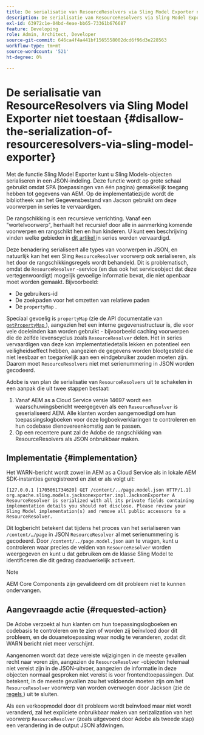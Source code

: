 ```yaml
---
title: De serialisatie van ResourceResolvers via Sling Model Exporter niet toestaan
description: De serialisatie van ResourceResolvers via Sling Model Exporter niet toestaan
exl-id: 63972c1e-04bd-4eae-bb65-73361b676687
feature: Developing
role: Admin, Architect, Developer
source-git-commit: 646ca4f4a441bf1565558002dcd6f96d3e228563
workflow-type: tm+mt
source-wordcount: '521'
ht-degree: 0%

---
```


# De serialisatie van ResourceResolvers via Sling Model Exporter niet toestaan {#disallow-the-serialization-of-resourceresolvers-via-sling-model-exporter}

Met de functie Sling Model Exporter kunt u Sling Models-objecten serialiseren in een JSON-indeling. Deze functie wordt op grote schaal gebruikt omdat SPA (toepassingen van één pagina) gemakkelijk toegang hebben tot gegevens van AEM. Op de implementatiezijde wordt de bibliotheek van het Gegevensbestand van Jacson gebruikt om deze voorwerpen in series te vervaardigen.

De rangschikking is een recursieve verrichting. Vanaf een &quot;wortelvoorwerp&quot;, herhaalt het recursief door alle in aanmerking komende voorwerpen en rangschikt hen en hun kinderen. U kunt een beschrijving vinden welke gebieden in [ dit artikel ](https://www.baeldung.com/jackson-field-serializable-deserializable-or-not) in series worden vervaardigd.

Deze benadering serialiseert alle types van voorwerpen in JSON, en natuurlijk kan het een Sling `ResourceResolver` voorwerp ook serialiseren, als het door de rangschikkingsregels wordt behandeld. Dit is problematisch, omdat de `ResourceResolver` -service (en dus ook het serviceobject dat deze vertegenwoordigt) mogelijk gevoelige informatie bevat, die niet openbaar moet worden gemaakt. Bijvoorbeeld:

* De gebruikers-id
* De zoekpaden voor het omzetten van relatieve paden
* De `propertyMap` .

Speciaal gevoelig is `propertyMap` (zie de API documentatie van [`getPropertyMap` ](https://sling.apache.org/apidocs/sling12/org/apache/sling/api/resource/ResourceResolver.html#getPropertyMap--)), aangezien het een interne gegevensstructuur is, die voor vele doeleinden kan worden gebruikt - bijvoorbeeld caching voorwerpen die de zelfde levenscyclus zoals `ResourceResolver` delen. Het in series vervaardigen van deze kan implementatiedetails lekken en potentieel een veiligheidseffect hebben, aangezien de gegevens worden blootgesteld die niet leesbaar en toegankelijk aan een eindgebruiker zouden moeten zijn. Daarom moet `ResourceResolvers` niet met serienummering in JSON worden gecodeerd.

Adobe is van plan de serialisatie van `ResourceResolvers` uit te schakelen in een aanpak die uit twee stappen bestaat:

1. Vanaf AEM as a Cloud Service versie 14697 wordt een waarschuwingsbericht weergegeven als een `ResourceResolver` is geserialiseerd AEM. Alle klanten worden aangemoedigd om hun toepassingslogboeken voor deze logboekverklaringen te controleren en hun codebase dienovereenkomstig aan te passen.
1. Op een recentere punt zal de Adobe de rangschikking van ResourceResolvers als JSON onbruikbaar maken.

## Implementatie {#implementation}

Het WARN-bericht wordt zowel in AEM as a Cloud Service als in lokale AEM SDK-instanties geregistreerd en ziet er als volgt uit:

```
[127.0.0.1 [1705061734620] GET /content/../page.model.json HTTP/1.1] org.apache.sling.models.jacksonexporter.impl.JacksonExporter A ResourceResolver is serialized with all its private fields containing implementation details you should not disclose. Please review your Sling Model implementation(s) and remove all public accessors to a ResourceResolver.
```

Dit logbericht betekent dat tijdens het proces van het serialiseren van `/content/…/page` in JSON `ResourceResolver` al met serienummering is gecodeerd. Door `/content/../page.model.json` aan te vragen, kunt u controleren waar precies de velden van `ResourceResolver` worden weergegeven en kunt u dat gebruiken om de klasse Sling Model te identificeren die dit gedrag daadwerkelijk activeert.


>[!NOTE]
>
>AEM Core Components zijn gevalideerd om dit probleem niet te kunnen ondervangen.

## Aangevraagde actie {#requested-action}

De Adobe verzoekt al hun klanten om hun toepassingslogboeken en codebasis te controleren om te zien of worden zij beïnvloed door dit probleem, en de douanetoepassing waar nodig te veranderen, zodat dit WARN bericht niet meer verschijnt.

Aangenomen wordt dat deze vereiste wijzigingen in de meeste gevallen recht naar voren zijn, aangezien de `ResourceResolver` -objecten helemaal niet vereist zijn in de JSON-uitvoer, aangezien de informatie in deze objecten normaal gesproken niet vereist is voor frontendtoepassingen. Dat betekent, in de meeste gevallen zou het voldoende moeten zijn om het `ResourceResolver` voorwerp van worden overwogen door Jackson (zie de [ regels ](https://www.baeldung.com/jackson-field-serializable-deserializable-or-not)) uit te sluiten.

Als een verkoopmodel door dit probleem wordt beïnvloed maar niet wordt veranderd, zal het expliciete onbruikbaar maken van serizalization van het voorwerp `ResourceResolver` (zoals uitgevoerd door Adobe als tweede stap) een verandering in de output JSON afdwingen.
